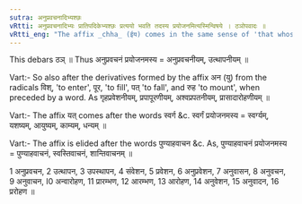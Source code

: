 ```yaml
---
sutra: अनुप्रवचनादिभ्यश्छः
vRtti: अनुप्रवचनादिभ्यः प्रातिपदिकेभ्यश्छः प्रत्ययो भवति तदस्य प्रयोजनमित्यस्मिन्विषये । ठञोपवादः ॥
vRtti_eng: "The affix _chha_ (ईय) comes in the same sense of 'that whose purpose is this', after the words अनुप्रवचन &c."
---
```

This debars ठञ् ॥ Thus अनुप्रवचनं प्रयोजनमस्य = अनुप्रवचनीयम्, उत्थापनीयम् ॥

Vart:- So also after the derivatives formed by the affix अन (यु) from the radicals विश्, 'to enter', पूर, 'to fill', पत् 'to fall', and रुह 'to mount', when preceded by a word. As गृहप्रवेशनीयम्, प्रपापूरणीयम्, अश्वप्रपतनीयम्, प्रासादारोहणीयम् ॥

Vart:- The affix यत् comes after the words स्वर्ग &c. स्वर्गं प्रयोजनमस्य = स्वर्ग्यम्, यशष्यम्, आयुष्यम्, काम्यम्, धन्यम् ॥

Vart:- The affix is elided after the words पुण्याहवाचन &c. As, पुण्याहवाचनं प्रयोजनमस्य = पुण्याहवाचनं, स्वस्तिवाचनं, शान्तिवाचनम् ॥

1 अनुप्रवचन, 2 उत्थापन, 3 उपस्थापन, 4 संवेशन, 5 प्रवेशन, 6 अनुप्रवेशन, 7 अनुवासन, 8 अनुवचन, 9 अनुवाचन, I0 अन्वारोहण, 11 प्रारम्भण, 12 आरम्भण, 13 आरोहण, 14 अनुवेशन, 15 अनुवादन, 16 प्ररोहण ॥
